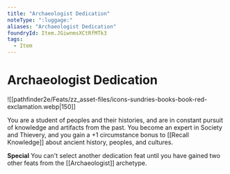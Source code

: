 ```yaml
---
title: "Archaeologist Dedication"
noteType: ":luggage:"
aliases: "Archaeologist Dedication"
foundryId: Item.JGiwnmsXCtRfMTk3
tags:
  - Item
---
```


# Archaeologist Dedication
![[pathfinder2e/Feats/zz_asset-files/icons-sundries-books-book-red-exclamation.webp|150]]

You are a student of peoples and their histories, and are in constant pursuit of knowledge and artifacts from the past. You become an expert in Society and Thievery, and you gain a +1 circumstance bonus to [[Recall Knowledge]] about ancient history, peoples, and cultures.

**Special** You can't select another dedication feat until you have gained two other feats from the [[Archaeologist]] archetype.
